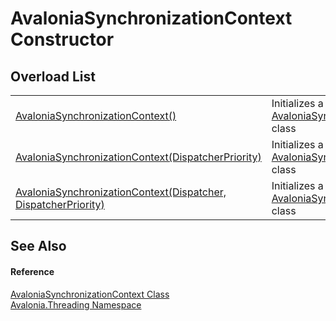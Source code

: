 # AvaloniaSynchronizationContext Constructor


## Overload List
<table>
<tr>
<td><a href="M_Avalonia_Threading_AvaloniaSynchronizationContext__ctor">AvaloniaSynchronizationContext()</a></td>
<td>Initializes a new instance of the <a href="T_Avalonia_Threading_AvaloniaSynchronizationContext">AvaloniaSynchronizationContext</a> class</td>
</tr>
<tr>
<td><a href="M_Avalonia_Threading_AvaloniaSynchronizationContext__ctor_2">AvaloniaSynchronizationContext(DispatcherPriority)</a></td>
<td>Initializes a new instance of the <a href="T_Avalonia_Threading_AvaloniaSynchronizationContext">AvaloniaSynchronizationContext</a> class</td>
</tr>
<tr>
<td><a href="M_Avalonia_Threading_AvaloniaSynchronizationContext__ctor_1">AvaloniaSynchronizationContext(Dispatcher, DispatcherPriority)</a></td>
<td>Initializes a new instance of the <a href="T_Avalonia_Threading_AvaloniaSynchronizationContext">AvaloniaSynchronizationContext</a> class</td>
</tr>
</table>

## See Also


#### Reference
<a href="T_Avalonia_Threading_AvaloniaSynchronizationContext">AvaloniaSynchronizationContext Class</a>  
<a href="N_Avalonia_Threading">Avalonia.Threading Namespace</a>  

